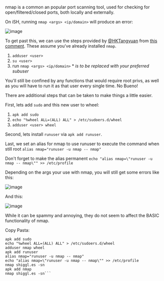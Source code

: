 nmap is a common an popular port scanning tool, used for checking for open/filtered/closed ports, both locally and externally.

On iSH, running `nmap <args> <ip/domain>` will produce an error:

![image](https://github.com/ish-app/ish/assets/34378390/e39fa36f-8021-4873-add2-a0cdb4dd1328)

To get past this, we can use the steps provided by [@HKTangyuan](https://github.com/HKTangyuan) from [this comment](https://github.com/ish-app/ish/issues/166#issuecomment-1454923663). These assume you've already installed `nmap`.

1. `adduser <user>`
2. `su <user>`
3. run `nmap <args> <ip/domain>`
*_<user> is to be replaced with your preferred subuser_

You'll still be confined by any functions that would require root privs, as well as you will have to run it as that user every single time. No Bueno!

There are additional steps that can be taken to make things a little easier.

First, lets add `sudo` and this new user to wheel:
1. `apk add sudo`
2. `echo "%wheel ALL=(ALL) ALL" > /etc/sudoers.d/wheel`
3. `adduser <user> wheel`

Second, lets install `runuser` via `apk add runuser`.

Last, we set an alias for nmap to use runuser to execute the command when still root
`alias nmap="runuser -u nmap -- nmap"`

Don't forget to make the alias permanent `echo "alias nmap=\"runuser -u nmap -- nmap\"" >> /etc/profile`

Depending on the args your use with nmap, you will still get some errors like this:

![image](https://github.com/ish-app/ish/assets/34378390/bd14c268-8a00-4a26-aba7-bd7068b7717e)


And this:

![image](https://github.com/ish-app/ish/assets/34378390/aa5af45d-d038-46d7-890d-99bc493eb3a5)

While it can be spammy and annoying, they do not seem to affect the BASIC functionality of nmap.

Copy Pasta:
```adduser nmap
apk add sudo
echo "%wheel ALL=(ALL) ALL" > /etc/sudoers.d/wheel
adduser nmap wheel
apk add runuser
alias nmap="runuser -u nmap -- nmap"
echo "alias nmap=\"runuser -u nmap -- nmap\"" >> /etc/profile
nmap shiggl.es -sn
apk add nmap
nmap shiggl.es -sn```

